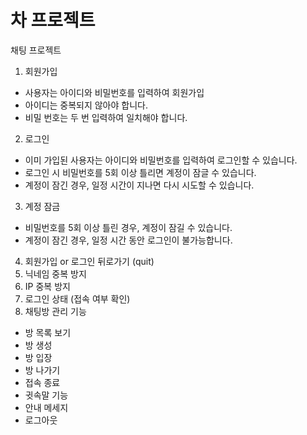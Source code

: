 # 차 프로젝트
채팅 프로젝트 

1. 회원가입
 - 사용자는 아이디와 비밀번호를 입력하여 회원가입
 - 아이디는 중복되지 않아야 합니다.
 - 비밀 번호는 두 번 입력하여 일치해야 합니다.
2. 로그인
 - 이미 가입된 사용자는 아이디와 비밀번호를 입력하여 로그인할 수 있습니다.
 - 로그인 시 비밀번호를 5회 이상 틀리면 계정이 잠글 수 있습니다.
 - 계정이 잠긴 경우, 일정 시간이 지나면 다시 시도할 수 있습니다.
3. 계정 잠금
 - 비밀번호를 5회 이상 틀린 경우, 계정이 잠길 수 있습니다.
 - 계정이 잠긴 경우, 일정 시간 동안 로그인이 불가능합니다.
4. 회원가입 or 로그인 뒤로가기 (quit)
5. 닉네임 중복 방지
6. IP 중복 방지
7. 로그인 상태 (접속 여부 확인)
8. 채팅방 관리 기능
 -  방 목록 보기
 -  방 생성
 -  방 입장
 -  방 나가기
 -  접속 종료
 -  귓속말 기능
 -  안내 메세지
 -  로그아웃

